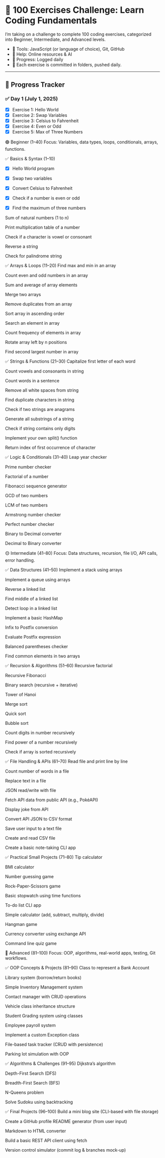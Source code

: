 # 💯 100 Exercises Challenge: Learn Coding Fundamentals

I’m taking on a challenge to complete 100 coding exercises, categorized into Beginner, Intermediate, and Advanced levels.

- 🔧 Tools: JavaScript (or language of choice), Git, GitHub
- 🤖 Help: Online resources & AI
- 📆 Progress: Logged daily
- 📂 Each exercise is committed in folders, pushed daily.

---

## 📅 Progress Tracker

### ✅ Day 1 (July 1, 2025)

- [x] Exercise 1: Hello World
- [x] Exercise 2: Swap Variables
- [x] Exercise 3: Celsius to Fahrenheit
- [x] Exercise 4: Even or Odd
- [x] Exercise 5: Max of Three Numbers

🟢 Beginner (1–40)
Focus: Variables, data types, loops, conditionals, arrays, functions.

✅ Basics & Syntax (1–10)

- [x] Hello World program

- [x] Swap two variables

- [x] Convert Celsius to Fahrenheit

- [x] Check if a number is even or odd

- [x] Find the maximum of three numbers

Sum of natural numbers (1 to n)

Print multiplication table of a number

Check if a character is vowel or consonant

Reverse a string

Check for palindrome string

✅ Arrays & Loops (11–20)
Find max and min in an array

Count even and odd numbers in an array

Sum and average of array elements

Merge two arrays

Remove duplicates from an array

Sort array in ascending order

Search an element in array

Count frequency of elements in array

Rotate array left by n positions

Find second largest number in array

✅ Strings & Functions (21–30)
Capitalize first letter of each word

Count vowels and consonants in string

Count words in a sentence

Remove all white spaces from string

Find duplicate characters in string

Check if two strings are anagrams

Generate all substrings of a string

Check if string contains only digits

Implement your own split() function

Return index of first occurrence of character

✅ Logic & Conditionals (31–40)
Leap year checker

Prime number checker

Factorial of a number

Fibonacci sequence generator

GCD of two numbers

LCM of two numbers

Armstrong number checker

Perfect number checker

Binary to Decimal converter

Decimal to Binary converter

🟡 Intermediate (41–80)
Focus: Data structures, recursion, file I/O, API calls, error handling.

✅ Data Structures (41–50)
Implement a stack using arrays

Implement a queue using arrays

Reverse a linked list

Find middle of a linked list

Detect loop in a linked list

Implement a basic HashMap

Infix to Postfix conversion

Evaluate Postfix expression

Balanced parentheses checker

Find common elements in two arrays

✅ Recursion & Algorithms (51–60)
Recursive factorial

Recursive Fibonacci

Binary search (recursive + iterative)

Tower of Hanoi

Merge sort

Quick sort

Bubble sort

Count digits in number recursively

Find power of a number recursively

Check if array is sorted recursively

✅ File Handling & APIs (61–70)
Read file and print line by line

Count number of words in a file

Replace text in a file

JSON read/write with file

Fetch API data from public API (e.g., PokéAPI)

Display joke from API

Convert API JSON to CSV format

Save user input to a text file

Create and read CSV file

Create a basic note-taking CLI app

✅ Practical Small Projects (71–80)
Tip calculator

BMI calculator

Number guessing game

Rock-Paper-Scissors game

Basic stopwatch using time functions

To-do list CLI app

Simple calculator (add, subtract, multiply, divide)

Hangman game

Currency converter using exchange API

Command line quiz game

🔴 Advanced (81–100)
Focus: OOP, algorithms, real-world apps, testing, Git workflows.

✅ OOP Concepts & Projects (81–90)
Class to represent a Bank Account

Library system (borrow/return books)

Simple Inventory Management system

Contact manager with CRUD operations

Vehicle class inheritance structure

Student Grading system using classes

Employee payroll system

Implement a custom Exception class

File-based task tracker (CRUD with persistence)

Parking lot simulation with OOP

✅ Algorithms & Challenges (91–95)
Dijkstra’s algorithm

Depth-First Search (DFS)

Breadth-First Search (BFS)

N-Queens problem

Solve Sudoku using backtracking

✅ Final Projects (96–100)
Build a mini blog site (CLI-based with file storage)

Create a GitHub profile README generator (from user input)

Markdown to HTML converter

Build a basic REST API client using fetch

Version control simulator (commit log & branches mock-up)

